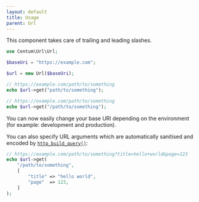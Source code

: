 ```yaml
---
layout: default
title: Usage
parent: Url
---
```




This component takes care of trailing and leading slashes.

```php
use Centum\Url\Url;

$baseUri = "https://example.com";

$url = new Url($baseUri);

// https://example.com/path/to/something
echo $url->get("path/to/something");

// https://example.com/path/to/something
echo $url->get("/path/to/something");
```

You can now easily change your base URI depending on the environment (for example: development and production).

You can also specify URL arguments which are automatically sanitised and encoded by [`http_build_query()`](http://php.net/http_build_query):

```php
// https://example.com/path/to/something?title=hello+world&page=123
echo $url->get(
    "/path/to/something",
    [
        "title" => "hello world",
        "page"  => 123,
    ]
);
```
